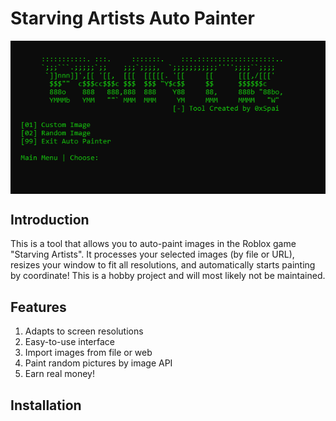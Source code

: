 # Starving Artists Auto Painter
<div align="center">
    <img src="screenshots/main.png" alt="Starving Artists Auto Painter" style="display: block; margin: 0 auto;">
</div>

## Introduction
This is a tool that allows you to auto-paint images in the Roblox game "Starving Artists". It processes your selected images (by file or URL), resizes your window to fit all resolutions, and automatically starts painting by coordinate! This is a hobby project and will most likely not be maintained.

## Features
1) Adapts to screen resolutions
2) Easy-to-use interface
3) Import images from file or web
4) Paint random pictures by image API
5) Earn real money!

## Installation
